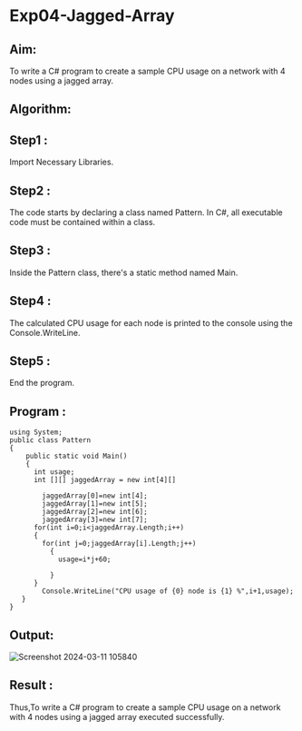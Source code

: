
# Exp04-Jagged-Array

## Aim:

To write a C# program to create a sample CPU usage on a network with 4 nodes using a jagged array.

## Algorithm:

## Step1 :

Import Necessary Libraries.

## Step2 :

The code starts by declaring a class named Pattern. In C#, all executable code must be contained within a class.

## Step3 :

Inside the Pattern class, there's a static method named Main.

## Step4 :

The calculated CPU usage for each node is printed to the console using the Console.WriteLine.

## Step5 :

End the program.

## Program :
```
using System;
public class Pattern
{
    public static void Main()
    {
      int usage;
      int [][] jaggedArray = new int[4][]
      
        jaggedArray[0]=new int[4];
        jaggedArray[1]=new int[5];
        jaggedArray[2]=new int[6];
        jaggedArray[3]=new int[7];
      for(int i=0;i<jaggedArray.Length;i++)
      {
        for(int j=0;jaggedArray[i].Length;j++)
          {
            usage=i*j+60;
            
          }
      }
        Console.WriteLine("CPU usage of {0} node is {1} %",i+1,usage);
   }
}
```
## Output:

![Screenshot 2024-03-11 105840](https://github.com/22008686/Exp04-Jagged-Array/assets/118916413/3b72e640-f599-4cf3-a938-2e7fcf9b22f7)

## Result :

Thus,To write a C# program to create a sample CPU usage on a network with 4 nodes using a jagged array executed successfully.
